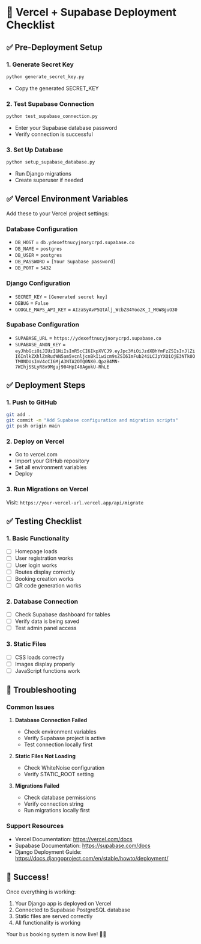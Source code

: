 # 🚀 Vercel + Supabase Deployment Checklist

## ✅ Pre-Deployment Setup

### 1. Generate Secret Key
```bash
python generate_secret_key.py
```
- Copy the generated SECRET_KEY

### 2. Test Supabase Connection
```bash
python test_supabase_connection.py
```
- Enter your Supabase database password
- Verify connection is successful

### 3. Set Up Database
```bash
python setup_supabase_database.py
```
- Run Django migrations
- Create superuser if needed

## ✅ Vercel Environment Variables

Add these to your Vercel project settings:

### Database Configuration
- `DB_HOST` = `db.ydexeftnucyjnorycrpd.supabase.co`
- `DB_NAME` = `postgres`
- `DB_USER` = `postgres`
- `DB_PASSWORD` = `[Your Supabase password]`
- `DB_PORT` = `5432`

### Django Configuration
- `SECRET_KEY` = `[Generated secret key]`
- `DEBUG` = `False`
- `GOOGLE_MAPS_API_KEY` = `AIzaSyAvP5QtAlj_WcbZ84Yoo2K_I_MGW8guO30`

### Supabase Configuration
- `SUPABASE_URL` = `https://ydexeftnucyjnorycrpd.supabase.co`
- `SUPABASE_ANON_KEY` = `eyJhbGciOiJIUzI1NiIsInR5cCI6IkpXVCJ9.eyJpc3MiOiJzdXBhYmFzZSIsInJlZiI6InlkZXhlZnRudWN5am5vcnljcnBkIiwicm9sZSI6ImFub24iLCJpYXQiOjE3NTk0OTM0NDUsImV4cCI6MjA3NTA2OTQ0NX0.QpzB4MN-7WIhjSSLyR8x9Mguj904HpI40AgokU-RhLE`

## ✅ Deployment Steps

### 1. Push to GitHub
```bash
git add .
git commit -m "Add Supabase configuration and migration scripts"
git push origin main
```

### 2. Deploy on Vercel
- Go to vercel.com
- Import your GitHub repository
- Set all environment variables
- Deploy

### 3. Run Migrations on Vercel
Visit: `https://your-vercel-url.vercel.app/api/migrate`

## ✅ Testing Checklist

### 1. Basic Functionality
- [ ] Homepage loads
- [ ] User registration works
- [ ] User login works
- [ ] Routes display correctly
- [ ] Booking creation works
- [ ] QR code generation works

### 2. Database Connection
- [ ] Check Supabase dashboard for tables
- [ ] Verify data is being saved
- [ ] Test admin panel access

### 3. Static Files
- [ ] CSS loads correctly
- [ ] Images display properly
- [ ] JavaScript functions work

## 🔧 Troubleshooting

### Common Issues

1. **Database Connection Failed**
   - Check environment variables
   - Verify Supabase project is active
   - Test connection locally first

2. **Static Files Not Loading**
   - Check WhiteNoise configuration
   - Verify STATIC_ROOT setting

3. **Migrations Failed**
   - Check database permissions
   - Verify connection string
   - Run migrations locally first

### Support Resources
- Vercel Documentation: https://vercel.com/docs
- Supabase Documentation: https://supabase.com/docs
- Django Deployment Guide: https://docs.djangoproject.com/en/stable/howto/deployment/

## 🎉 Success!

Once everything is working:
1. Your Django app is deployed on Vercel
2. Connected to Supabase PostgreSQL database
3. Static files are served correctly
4. All functionality is working

Your bus booking system is now live! 🚌✨
